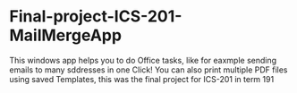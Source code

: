 # Final-project-ICS-201-MailMergeApp
This windows app helps you to do Office tasks, like for eaxmple sending emails to many sddresses in one Click! You can also print multiple PDF files using saved Templates, this was the final project for ICS-201 in term 191
